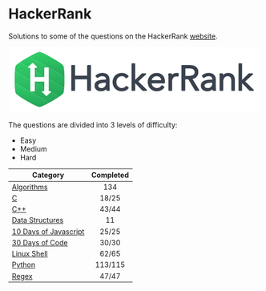 # HackerRank

Solutions to some of the questions on the HackerRank [website](https://www.hackerrank.com "HackerRank").

<p align="center"><img src="../assets/hackerrank.png"></p>

The questions are divided into 3 levels of difficulty:

*   Easy
*   Medium
*   Hard

| Category                                              | Completed |
|-------------------------------------------------------|:---------:|
| [Algorithms](Algorithms/)                             |    134    |
| [C](C/)                                               |   18/25   |
| [C++](C++/)                                           |   43/44   |
| [Data Structures](Data%20Structures/)                 |    11     |
| [10 Days of Javascript](10%20Days%20of%20Javascript/) |   25/25   |
| [30 Days of Code](30%20Days%20of%20Code/)             |   30/30   |
| [Linux Shell](Linux%20Shell/)                         |   62/65   |
| [Python](Python/)                                     |  113/115  |
| [Regex](Regex/)                                       |   47/47   |